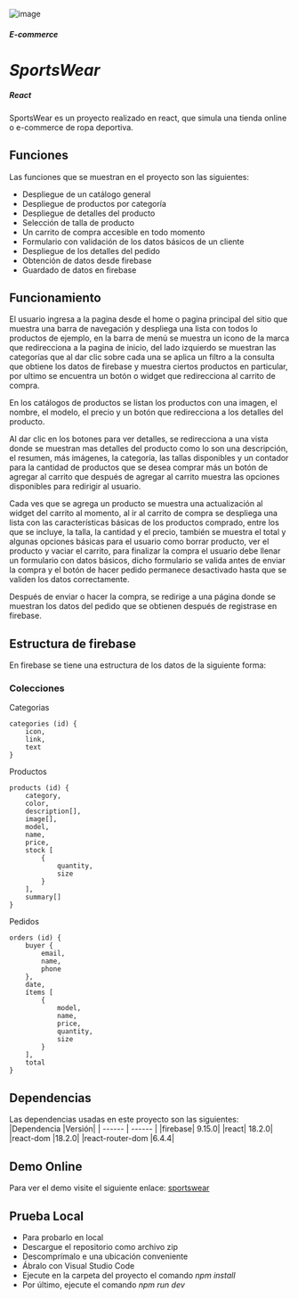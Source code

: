 ![image](public/assets/sportswear.gif)
##### E-commerce
# _SportsWear_ 
##### React
SportsWear es un proyecto realizado en react, que simula una tienda online o e-commerce de ropa deportiva.
## Funciones
Las funciones que se muestran en el proyecto son las siguientes:
- Despliegue de un catálogo general
- Despliegue de productos por categoría
- Despliegue de detalles del producto
- Selección de talla de producto
- Un carrito de compra accesible en todo momento
- Formulario con validación de los datos básicos de un cliente
- Despliegue de los detalles del pedido
- Obtención de datos desde firebase
- Guardado de datos en firebase
## Funcionamiento
El usuario ingresa a la pagina desde el home o pagina principal del sitio que muestra una barra de navegación y despliega una lista con todos lo productos de ejemplo, en la barra de menú se muestra un icono de la marca que redirecciona a la pagina de inicio, del lado izquierdo se muestran las categorías que al dar clic sobre cada una se aplica un filtro a la consulta que obtiene los datos de firebase y muestra ciertos productos en particular, por ultimo se encuentra un botón o widget que redirecciona al carrito de compra.

En los catálogos de productos se listan los productos con una imagen, el nombre, el modelo, el precio y un botón que redirecciona a los detalles del producto.

Al dar clic en los botones para ver detalles, se redirecciona a una vista donde se muestran mas detalles del producto como lo son una descripción, el resumen, más imágenes, la categoría, las tallas disponibles y un contador para la cantidad de productos que se desea comprar más un botón de agregar al carrito que después de agregar al carrito muestra las opciones disponibles para redirigir al usuario.

Cada ves que se agrega un producto se muestra una actualización al widget del carrito al momento, al ir al carrito de compra se despliega una lista con las características básicas de los productos comprado, entre los que se incluye, la talla, la cantidad y el precio, también se muestra el total y algunas opciones básicas para el usuario como borrar producto, ver el producto y vaciar el carrito, para finalizar la compra el usuario debe llenar un formulario con datos básicos, dicho formulario se valida antes de enviar la compra y el botón de  hacer pedido permanece desactivado hasta que se validen los datos correctamente.

Después de enviar o hacer la compra, se redirige a una página donde se muestran los datos del pedido que se obtienen después de registrase en firebase.

## Estructura de firebase
En firebase se tiene una estructura de los datos de la siguiente forma:
### Colecciones
Categorias
~~~
categories (id) {
    icon, 
    link, 
    text
}
~~~
Productos
~~~
products (id) {
    category,
    color, 
    description[], 
    image[], 
    model, 
    name, 
    price,
    stock [
        {
            quantity, 
            size
        }
    ], 
    summary[]
}
~~~
Pedidos
~~~
orders (id) {
    buyer {
        email,
        name, 
        phone
    }, 
    date, 
    ítems [
        {
            model, 
            name, 
            price, 
            quantity, 
            size
        }
    ],
    total
}
~~~
## Dependencias
Las dependencias usadas en este proyecto son las siguientes:
|Dependencia |Versión|
| ------ | ------ |
|firebase| 9.15.0|
|react| 18.2.0|
|react-dom |18.2.0|
|react-router-dom |6.4.4|
## Demo Online
Para ver el demo visite el siguiente enlace: [sportswear]( https://effervescent-elf-d5fec8.netlify.app/)
## Prueba Local
- Para probarlo en local
- Descargue el repositorio como archivo zip
- Descomprímalo e una ubicación conveniente
- Ábralo con Visual Studio Code
- Ejecute en la carpeta del proyecto el comando *npm install*
- Por último, ejecute el comando *npm run dev*
